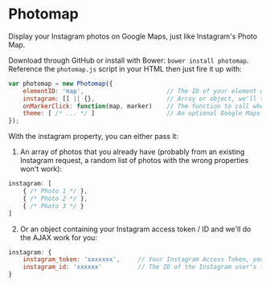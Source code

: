 # Photomap

Display your Instagram photos on Google Maps, just like Instagram's Photo Map.

Download through GitHub or install with Bower: `bower install photomap`. Reference the `photomap.js` script in your HTML then just fire it up with:

```js
var photomap = new Photomap({
    elementID: 'map',                       // The ID of your element where Photomap will be placed
    instagram: [] || {},                    // Array or object, we'll talk about this in a minute
    onMarkerClick: function(map, marker)    // The function to call when a marker is clicked
    theme: [ /* ... */ ]                    // An optional Google Maps theme, you can find more here: https://snazzymaps.com/
});
```

With the instagram property, you can either pass it:

1. An array of photos that you already have (probably from an existing Instagram request, a random list of photos with the wrong properties won't work):

```js
instagram: [
    { /* Photo 1 */ },
    { /* Photo 2 */ },
    { /* Photo 3 */ }
]
```

2. Or an object containing your Instagram access token / ID and we'll do the AJAX work for you:

```js
instagram: {
    instagram_token: 'xxxxxxx',     // Your Instagram Access Token, you can generate one at: http://jelled.com/instagram/access-token
    instagram_id: 'xxxxxx'          // The ID of the Instagram user's feed to download
}
```
